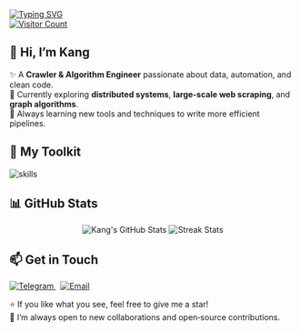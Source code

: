 <div align="left">
  <!-- 动态打字效果 -->
  <a href="https://git.io/typing-svg">
    <img src="https://readme-typing-svg.demolab.com?font=Fira+Code&pause=1000&width=500&lines=Do+something+interesting%EF%BC%81" alt="Typing SVG" />
  </a>
</div>

<div align="left">
  <!-- 萌萌访客计数器 -->
  <a href="https://moe-counter.glitch.me">
    <img src="https://moe-counter.glitch.me/get/@CoderKang?theme=rule34" alt="Visitor Count" />
  </a>
</div>


## 👋 Hi, I’m **Kang**

✨ A **Crawler & Algorithm Engineer** passionate about data, automation, and clean code.  
🌱 Currently exploring **distributed systems**, **large-scale web scraping**, and **graph algorithms**.  
🚀 Always learning new tools and techniques to write more efficient pipelines.


## 🚀 My Toolkit

![skills](https://go-skill-icons.vercel.app/api/icons?i=python,ts,js,html,css,golang,tailwind,linux,docker,kubernetes,mysql,redis,mongodb,kafka,md,vue,bootstrap,jquery,nextjs,vite,nodejs,nginx,jenkins,git,githubactions,vscode,pycharm,idea,cloudflare&theme=light)

<!-- <div align="left">
  <strong>Languages:</strong><br/>
  <img src="https://img.shields.io/badge/-Python-3776AB?style=flat&logo=Python&logoColor=white" alt="Python" />
  <img src="https://img.shields.io/badge/-Golang-79D4FD?style=flat&logo=go&logoColor=white" alt="Go" />
  <img src="https://img.shields.io/badge/-TypeScript-3178C6?style=flat&logo=TypeScript&logoColor=white" alt="TypeScript" />
  <img src="https://img.shields.io/badge/-Vue.js-35495E?style=flat&logo=Vue.js&logoColor=4FC08D" alt="Vue.js" />
</div>

<div align="left">
  <strong>AI & Data:</strong><br/>
  <img src="https://img.shields.io/badge/PyTorch-E34F26?style=flat&logo=Pytorch&logoColor=white" alt="PyTorch" />
  <img src="https://img.shields.io/badge/TensorFlow-1572B6?style=flat&logo=Tensorflow&logoColor=white" alt="TensorFlow" />
  <img src="https://img.shields.io/badge/Numpy-013243?style=flat&logo=Numpy&logoColor=white" alt="NumPy" />
  <img src="https://img.shields.io/badge/Pandas-150458?style=flat&logo=Pandas&logoColor=white" alt="Pandas" />
</div>

<div align="left">
  <strong>Tools & Platforms:</strong><br/>
  <img src="https://img.shields.io/badge/Docker-2496ED?style=flat&logo=Docker&logoColor=white" alt="Docker" />
  <img src="https://img.shields.io/badge/Kubernetes-326CE5?style=flat&logo=Kubernetes&logoColor=white" alt="Kubernetes" />
  <img src="https://img.shields.io/badge/Redis-DC382D?style=flat&logo=Redis&logoColor=white" alt="Redis" />
  <img src="https://img.shields.io/badge/git-F05032?style=flat&logo=git&logoColor=white" alt="Git" />
  <img src="https://img.shields.io/badge/VSCode-007ACC?style=flat&logo=visualstudiocode&logoColor=white" alt="VSCode" />
  <img src="https://img.shields.io/badge/PyCharm-000000?style=flat&logo=PyCharm&logoColor=white" alt="PyCharm" />
</div> -->

## 📊 GitHub Stats

<div align="center">
  <img src="https://github-readme-stats.vercel.app/api?username=flipped-1121&show_icons=true&theme=onedark" alt="Kang's GitHub Stats" />
  <img src="https://github-readme-streak-stats.herokuapp.com/?user=flipped-1121&theme=onedark" alt="Streak Stats" />
</div>

## 📫 Get in Touch

<div align="left">
  <a href="https://t.me/coderkang">
    <img src="https://go-skill-icons.vercel.app/api/icons?i=telegram&theme=light" alt="Telegram" />
  </a>
  &nbsp;
  <a href="mailto:CoderKang@hotmail.com">
    <img src="https://go-skill-icons.vercel.app/api/icons?i=gmail&theme=light" alt="Email" />
  </a>
</div>


⭐️ If you like what you see, feel free to give me a star!  
👀 I’m always open to new collaborations and open‑source contributions.  
